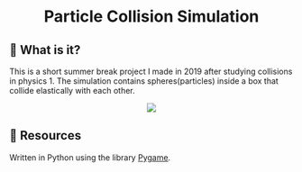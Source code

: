 <h1 align="center">Particle Collision Simulation</h1>

## :dart: What is it?
This is a short summer break project I made in 2019 after studying collisions in physics 1. The simulation contains spheres(particles) inside a box that collide elastically with each other.
<br />
<p align="center">
  <img src="demo.gif">
</p>

## :hammer: Resources
Written in Python using the library [Pygame](https://www.pygame.org/ "Pygame").

